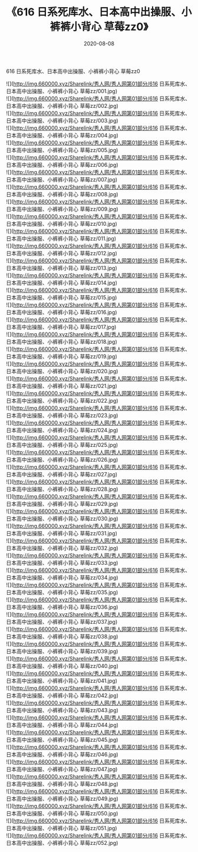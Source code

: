 ﻿---
layout: post
title:  《616 日系死库水、日本高中出操服、小裤裤小背心 草莓zz0》
date:   2020-08-08
img: http://img.660000.xyz/Sharelink/秀人网/秀人网第01部分/616 日系死库水、日本高中出操服、小裤裤小背心 草莓zz0/000.jpg
categories: [美女, 清纯, 唯美]
---

616 日系死库水、日本高中出操服、小裤裤小背心 草莓zz0

  ![](http://img.660000.xyz/Sharelink/秀人网/秀人网第01部分/616 日系死库水、日本高中出操服、小裤裤小背心 草莓zz/001.jpg) <br> ![](http://img.660000.xyz/Sharelink/秀人网/秀人网第01部分/616 日系死库水、日本高中出操服、小裤裤小背心 草莓zz/002.jpg) <br> ![](http://img.660000.xyz/Sharelink/秀人网/秀人网第01部分/616 日系死库水、日本高中出操服、小裤裤小背心 草莓zz/003.jpg) <br> ![](http://img.660000.xyz/Sharelink/秀人网/秀人网第01部分/616 日系死库水、日本高中出操服、小裤裤小背心 草莓zz/004.jpg) <br> ![](http://img.660000.xyz/Sharelink/秀人网/秀人网第01部分/616 日系死库水、日本高中出操服、小裤裤小背心 草莓zz/005.jpg) <br> ![](http://img.660000.xyz/Sharelink/秀人网/秀人网第01部分/616 日系死库水、日本高中出操服、小裤裤小背心 草莓zz/006.jpg) <br> ![](http://img.660000.xyz/Sharelink/秀人网/秀人网第01部分/616 日系死库水、日本高中出操服、小裤裤小背心 草莓zz/007.jpg) <br> ![](http://img.660000.xyz/Sharelink/秀人网/秀人网第01部分/616 日系死库水、日本高中出操服、小裤裤小背心 草莓zz/008.jpg) <br> ![](http://img.660000.xyz/Sharelink/秀人网/秀人网第01部分/616 日系死库水、日本高中出操服、小裤裤小背心 草莓zz/009.jpg) <br> ![](http://img.660000.xyz/Sharelink/秀人网/秀人网第01部分/616 日系死库水、日本高中出操服、小裤裤小背心 草莓zz/010.jpg) <br> ![](http://img.660000.xyz/Sharelink/秀人网/秀人网第01部分/616 日系死库水、日本高中出操服、小裤裤小背心 草莓zz/011.jpg) <br> ![](http://img.660000.xyz/Sharelink/秀人网/秀人网第01部分/616 日系死库水、日本高中出操服、小裤裤小背心 草莓zz/012.jpg) <br> ![](http://img.660000.xyz/Sharelink/秀人网/秀人网第01部分/616 日系死库水、日本高中出操服、小裤裤小背心 草莓zz/013.jpg) <br> ![](http://img.660000.xyz/Sharelink/秀人网/秀人网第01部分/616 日系死库水、日本高中出操服、小裤裤小背心 草莓zz/014.jpg) <br> ![](http://img.660000.xyz/Sharelink/秀人网/秀人网第01部分/616 日系死库水、日本高中出操服、小裤裤小背心 草莓zz/015.jpg) <br> ![](http://img.660000.xyz/Sharelink/秀人网/秀人网第01部分/616 日系死库水、日本高中出操服、小裤裤小背心 草莓zz/016.jpg) <br> ![](http://img.660000.xyz/Sharelink/秀人网/秀人网第01部分/616 日系死库水、日本高中出操服、小裤裤小背心 草莓zz/017.jpg) <br> ![](http://img.660000.xyz/Sharelink/秀人网/秀人网第01部分/616 日系死库水、日本高中出操服、小裤裤小背心 草莓zz/018.jpg) <br> ![](http://img.660000.xyz/Sharelink/秀人网/秀人网第01部分/616 日系死库水、日本高中出操服、小裤裤小背心 草莓zz/019.jpg) <br> ![](http://img.660000.xyz/Sharelink/秀人网/秀人网第01部分/616 日系死库水、日本高中出操服、小裤裤小背心 草莓zz/020.jpg) <br> ![](http://img.660000.xyz/Sharelink/秀人网/秀人网第01部分/616 日系死库水、日本高中出操服、小裤裤小背心 草莓zz/021.jpg) <br> ![](http://img.660000.xyz/Sharelink/秀人网/秀人网第01部分/616 日系死库水、日本高中出操服、小裤裤小背心 草莓zz/022.jpg) <br> ![](http://img.660000.xyz/Sharelink/秀人网/秀人网第01部分/616 日系死库水、日本高中出操服、小裤裤小背心 草莓zz/023.jpg) <br> ![](http://img.660000.xyz/Sharelink/秀人网/秀人网第01部分/616 日系死库水、日本高中出操服、小裤裤小背心 草莓zz/024.jpg) <br> ![](http://img.660000.xyz/Sharelink/秀人网/秀人网第01部分/616 日系死库水、日本高中出操服、小裤裤小背心 草莓zz/025.jpg) <br> ![](http://img.660000.xyz/Sharelink/秀人网/秀人网第01部分/616 日系死库水、日本高中出操服、小裤裤小背心 草莓zz/026.jpg) <br> ![](http://img.660000.xyz/Sharelink/秀人网/秀人网第01部分/616 日系死库水、日本高中出操服、小裤裤小背心 草莓zz/027.jpg) <br> ![](http://img.660000.xyz/Sharelink/秀人网/秀人网第01部分/616 日系死库水、日本高中出操服、小裤裤小背心 草莓zz/028.jpg) <br> ![](http://img.660000.xyz/Sharelink/秀人网/秀人网第01部分/616 日系死库水、日本高中出操服、小裤裤小背心 草莓zz/029.jpg) <br> ![](http://img.660000.xyz/Sharelink/秀人网/秀人网第01部分/616 日系死库水、日本高中出操服、小裤裤小背心 草莓zz/030.jpg) <br> ![](http://img.660000.xyz/Sharelink/秀人网/秀人网第01部分/616 日系死库水、日本高中出操服、小裤裤小背心 草莓zz/031.jpg) <br> ![](http://img.660000.xyz/Sharelink/秀人网/秀人网第01部分/616 日系死库水、日本高中出操服、小裤裤小背心 草莓zz/032.jpg) <br> ![](http://img.660000.xyz/Sharelink/秀人网/秀人网第01部分/616 日系死库水、日本高中出操服、小裤裤小背心 草莓zz/033.jpg) <br> ![](http://img.660000.xyz/Sharelink/秀人网/秀人网第01部分/616 日系死库水、日本高中出操服、小裤裤小背心 草莓zz/034.jpg) <br> ![](http://img.660000.xyz/Sharelink/秀人网/秀人网第01部分/616 日系死库水、日本高中出操服、小裤裤小背心 草莓zz/035.jpg) <br> ![](http://img.660000.xyz/Sharelink/秀人网/秀人网第01部分/616 日系死库水、日本高中出操服、小裤裤小背心 草莓zz/036.jpg) <br> ![](http://img.660000.xyz/Sharelink/秀人网/秀人网第01部分/616 日系死库水、日本高中出操服、小裤裤小背心 草莓zz/037.jpg) <br> ![](http://img.660000.xyz/Sharelink/秀人网/秀人网第01部分/616 日系死库水、日本高中出操服、小裤裤小背心 草莓zz/038.jpg) <br> ![](http://img.660000.xyz/Sharelink/秀人网/秀人网第01部分/616 日系死库水、日本高中出操服、小裤裤小背心 草莓zz/039.jpg) <br> ![](http://img.660000.xyz/Sharelink/秀人网/秀人网第01部分/616 日系死库水、日本高中出操服、小裤裤小背心 草莓zz/040.jpg) <br> ![](http://img.660000.xyz/Sharelink/秀人网/秀人网第01部分/616 日系死库水、日本高中出操服、小裤裤小背心 草莓zz/041.jpg) <br> ![](http://img.660000.xyz/Sharelink/秀人网/秀人网第01部分/616 日系死库水、日本高中出操服、小裤裤小背心 草莓zz/042.jpg) <br> ![](http://img.660000.xyz/Sharelink/秀人网/秀人网第01部分/616 日系死库水、日本高中出操服、小裤裤小背心 草莓zz/043.jpg) <br> ![](http://img.660000.xyz/Sharelink/秀人网/秀人网第01部分/616 日系死库水、日本高中出操服、小裤裤小背心 草莓zz/044.jpg) <br> ![](http://img.660000.xyz/Sharelink/秀人网/秀人网第01部分/616 日系死库水、日本高中出操服、小裤裤小背心 草莓zz/045.jpg) <br> ![](http://img.660000.xyz/Sharelink/秀人网/秀人网第01部分/616 日系死库水、日本高中出操服、小裤裤小背心 草莓zz/046.jpg) <br> ![](http://img.660000.xyz/Sharelink/秀人网/秀人网第01部分/616 日系死库水、日本高中出操服、小裤裤小背心 草莓zz/047.jpg) <br> ![](http://img.660000.xyz/Sharelink/秀人网/秀人网第01部分/616 日系死库水、日本高中出操服、小裤裤小背心 草莓zz/048.jpg) <br> ![](http://img.660000.xyz/Sharelink/秀人网/秀人网第01部分/616 日系死库水、日本高中出操服、小裤裤小背心 草莓zz/049.jpg) <br> ![](http://img.660000.xyz/Sharelink/秀人网/秀人网第01部分/616 日系死库水、日本高中出操服、小裤裤小背心 草莓zz/050.jpg) <br> ![](http://img.660000.xyz/Sharelink/秀人网/秀人网第01部分/616 日系死库水、日本高中出操服、小裤裤小背心 草莓zz/051.jpg) <br> ![](http://img.660000.xyz/Sharelink/秀人网/秀人网第01部分/616 日系死库水、日本高中出操服、小裤裤小背心 草莓zz/052.jpg) <br>